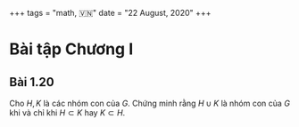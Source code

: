 +++
tags = "math, 🇻🇳"
date = "22 August, 2020"
+++

# Bài tập Chương I

## Bài 1.20

Cho $H,K$ là các nhóm con của $G$. Chứng minh rằng $H \cup K$ là nhóm con của $G$ khi và chỉ khi $H \subset K$ hay $K \subset H$.
